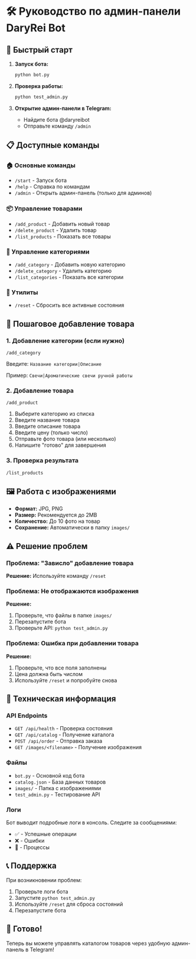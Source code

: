 # 🛠️ Руководство по админ-панели DaryRei Bot

## 🚀 Быстрый старт

1. **Запуск бота:**
   ```bash
   python bot.py
   ```

2. **Проверка работы:**
   ```bash
   python test_admin.py
   ```

3. **Открытие админ-панели в Telegram:**
   - Найдите бота @daryreibot
   - Отправьте команду `/admin`

## 📋 Доступные команды

### 🏠 Основные команды
- `/start` - Запуск бота
- `/help` - Справка по командам
- `/admin` - Открыть админ-панель (только для админов)

### 📦 Управление товарами
- `/add_product` - Добавить новый товар
- `/delete_product` - Удалить товар
- `/list_products` - Показать все товары

### 📁 Управление категориями
- `/add_category` - Добавить новую категорию
- `/delete_category` - Удалить категорию
- `/list_categories` - Показать все категории

### 🔧 Утилиты
- `/reset` - Сбросить все активные состояния

## 🎯 Пошаговое добавление товара

### 1. Добавление категории (если нужно)
```
/add_category
```
Введите: `Название категории|Описание`

Пример: `Свечи|Ароматические свечи ручной работы`

### 2. Добавление товара
```
/add_product
```
1. Выберите категорию из списка
2. Введите название товара
3. Введите описание товара
4. Введите цену (только число)
5. Отправьте фото товара (или несколько)
6. Напишите "готово" для завершения

### 3. Проверка результата
```
/list_products
```

## 🖼️ Работа с изображениями

- **Формат:** JPG, PNG
- **Размер:** Рекомендуется до 2MB
- **Количество:** До 10 фото на товар
- **Сохранение:** Автоматически в папку `images/`

## ⚠️ Решение проблем

### Проблема: "Зависло" добавление товара
**Решение:** Используйте команду `/reset`

### Проблема: Не отображаются изображения
**Решение:** 
1. Проверьте, что файлы в папке `images/`
2. Перезапустите бота
3. Проверьте API: `python test_admin.py`

### Проблема: Ошибка при добавлении товара
**Решение:**
1. Проверьте, что все поля заполнены
2. Цена должна быть числом
3. Используйте `/reset` и попробуйте снова

## 🔧 Техническая информация

### API Endpoints
- `GET /api/health` - Проверка состояния
- `GET /api/catalog` - Получение каталога
- `POST /api/order` - Отправка заказа
- `GET /images/<filename>` - Получение изображения

### Файлы
- `bot.py` - Основной код бота
- `catalog.json` - База данных товаров
- `images/` - Папка с изображениями
- `test_admin.py` - Тестирование API

### Логи
Бот выводит подробные логи в консоль. Следите за сообщениями:
- ✅ - Успешные операции
- ❌ - Ошибки
- 🔄 - Процессы

## 📞 Поддержка

При возникновении проблем:
1. Проверьте логи бота
2. Запустите `python test_admin.py`
3. Используйте `/reset` для сброса состояний
4. Перезапустите бота

## 🎉 Готово!

Теперь вы можете управлять каталогом товаров через удобную админ-панель в Telegram!
